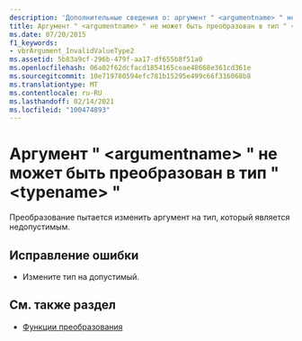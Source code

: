 ```yaml
---
description: 'Дополнительные сведения о: аргумент " <argumentname> " не может быть преобразован в тип " <typename> "'
title: Аргумент " <argumentname> " не может быть преобразован в тип " <typename> "
ms.date: 07/20/2015
f1_keywords:
- vbrArgument_InvalidValueType2
ms.assetid: 5b83a9cf-296b-479f-aa17-df655b8f51a0
ms.openlocfilehash: 06a02f62dcfacd1854165ceae48668e361cd361e
ms.sourcegitcommit: 10e719780594efc781b15295e499c66f316068b8
ms.translationtype: MT
ms.contentlocale: ru-RU
ms.lasthandoff: 02/14/2021
ms.locfileid: "100474893"
---
```

# <a name="argument-argumentname-cannot-be-converted-to-type-typename"></a>Аргумент " \<argumentname> " не может быть преобразован в тип " \<typename> "

Преобразование пытается изменить аргумент на тип, который является недопустимым.  
  
## <a name="to-correct-this-error"></a>Исправление ошибки  
  
- Измените тип на допустимый.  
  
## <a name="see-also"></a>См. также раздел

- [Функции преобразования](../language-reference/functions/conversion-functions.md)
